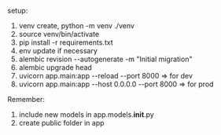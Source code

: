 setup:
1. venv create, python -m venv ./venv
2. source venv/bin/activate
3. pip install -r requirements.txt
4. env update if necessary
5. alembic revision --autogenerate -m "Initial migration"
6. alembic upgrade head
7. uvicorn app.main:app --reload --port 8000        => for dev
8. uvicorn app.main:app --host 0.0.0.0 --port 8000  => for prod

Remember:
1. include new models in app.models.__init__.py
2. create public folder in app